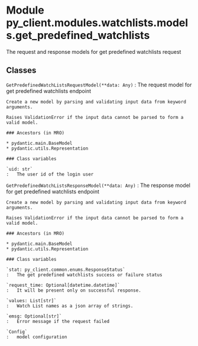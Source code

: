 Module py_client.modules.watchlists.models.get_predefined_watchlists
====================================================================
The request and response models for get predefined watchlists request

Classes
-------

`GetPredefinedWatchListsRequestModel(**data: Any)`
:   The request model for get predefined watchlists endpoint
    
    Create a new model by parsing and validating input data from keyword arguments.
    
    Raises ValidationError if the input data cannot be parsed to form a valid model.

    ### Ancestors (in MRO)

    * pydantic.main.BaseModel
    * pydantic.utils.Representation

    ### Class variables

    `uid: str`
    :   The user id of the login user

`GetPredefinedWatchListsResponseModel(**data: Any)`
:   The response model for get predefined watchlists endpoint
    
    Create a new model by parsing and validating input data from keyword arguments.
    
    Raises ValidationError if the input data cannot be parsed to form a valid model.

    ### Ancestors (in MRO)

    * pydantic.main.BaseModel
    * pydantic.utils.Representation

    ### Class variables

    `stat: py_client.common.enums.ResponseStatus`
    :   The get predefined watchlists success or failure status

    `request_time: Optional[datetime.datetime]`
    :   It will be present only on successful response.

    `values: List[str]`
    :   Watch List names as a json array of strings.

    `emsg: Optional[str]`
    :   Error message if the request failed

    `Config`
    :   model configuration